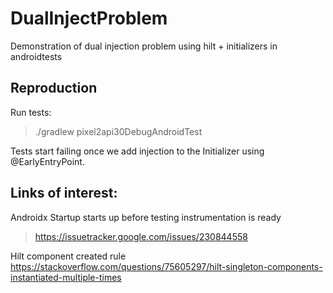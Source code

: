 # DualInjectProblem
Demonstration of dual injection problem using hilt + initializers in androidtests

## Reproduction

Run tests: 

> ./gradlew pixel2api30DebugAndroidTest

Tests start failing once we add injection to the Initializer using @EarlyEntryPoint.


## Links of interest:

Androidx Startup starts up before testing instrumentation is ready
> https://issuetracker.google.com/issues/230844558

Hilt component created rule
https://stackoverflow.com/questions/75605297/hilt-singleton-components-instantiated-multiple-times